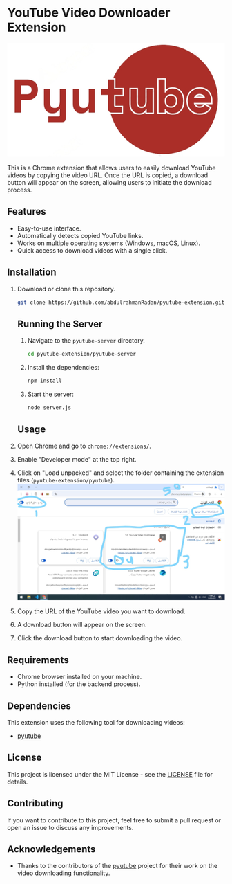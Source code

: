 
# YouTube Video Downloader Extension

![Icon](./pyutube/icon.png)

This is a Chrome extension that allows users to easily download YouTube videos by copying the video URL. Once the URL is copied, a download button will appear on the screen, allowing users to initiate the download process.

## Features

- Easy-to-use interface.
- Automatically detects copied YouTube links.
- Works on multiple operating systems (Windows, macOS, Linux).
- Quick access to download videos with a single click.

## Installation

1. Download or clone this repository.
   ```bash
   git clone https://github.com/abdulrahmanRadan/pyutube-extension.git
   ```
   ## Running the Server   
   1. Navigate to the `pyutube-server` directory.
      ```bash
      cd pyutube-extension/pyutube-server
      ```
   2. Install the dependencies:
      ```bash
      npm install
      ```
   3. Start the server:
      ```bash
      node server.js
      ```
   ## Usage

2. Open Chrome and go to `chrome://extensions/`.
3. Enable "Developer mode" at the top right. 
4. Click on "Load unpacked" and select the folder containing the extension files (`pyutube-extension/pyutube`). 
![image](./images/image1.jpg)




1. Copy the URL of the YouTube video you want to download.
2. A download button will appear on the screen.
3. Click the download button to start downloading the video.



## Requirements

- Chrome browser installed on your machine.
- Python installed (for the backend process).

## Dependencies

This extension uses the following tool for downloading videos:
- [pyutube](https://pypi.org/project/pyutube/)

## License

This project is licensed under the MIT License - see the [LICENSE](LICENSE) file for details.

## Contributing

If you want to contribute to this project, feel free to submit a pull request or open an issue to discuss any improvements.

## Acknowledgements

- Thanks to the contributors of the [pyutube](https://pypi.org/project/pyutube/) project for their work on the video downloading functionality.

